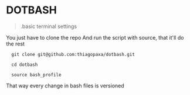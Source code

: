 # DOTBASH
> .basic terminal settings

You just have to clone the repo
And run the script with source, that it'll do the rest

```console
  git clone git@github.com:thiagopaxa/dotbash.git

  cd dotbash

  source bash_profile
```

That way every change in bash files is versioned